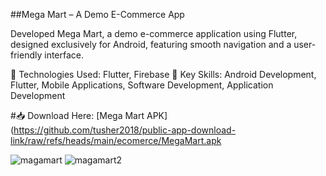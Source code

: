 ##Mega Mart – A Demo E-Commerce App

Developed Mega Mart, a demo e-commerce application using Flutter, designed exclusively for Android, featuring smooth navigation and a user-friendly interface.

🔹 Technologies Used: Flutter, Firebase
🔹 Key Skills: Android Development, Flutter, Mobile Applications, Software Development, Application Development

#📥 Download Here: [Mega Mart APK](https://github.com/tusher2018/public-app-download-link/raw/refs/heads/main/ecomerce/MegaMart.apk

![magamart](https://github.com/user-attachments/assets/249f7668-a0c3-4126-a2ec-6fd5d1d38273)
![magamart2](https://github.com/user-attachments/assets/f37c812e-fa15-40f8-b370-40666cf9c14b)

